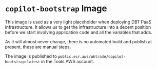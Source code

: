 # `copilot-bootstrap` Image

This image is used as a very light placeholder when deploying DBT PaaS infrastructure. It allows us to get the infrastructure into a decent position before we start involving application code and all the variables that adds.

As it will almost never change, there is no automated build and publish at present, these are manual steps.

The image is published to `public.ecr.aws/uktrade/copilot-bootstrap:latest` in the Tools AWS account.
